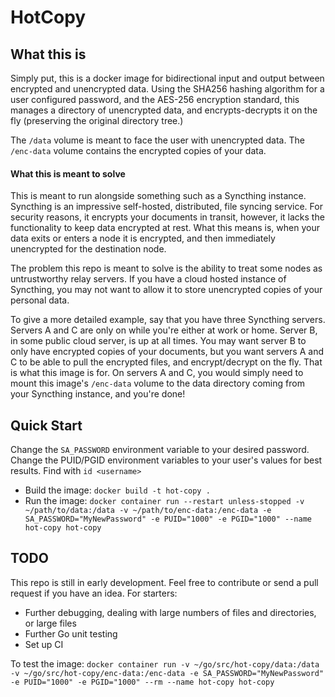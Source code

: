 # HotCopy

## What this is

Simply put, this is a docker image for bidirectional input and output between encrypted and unencrypted data. Using the SHA256 hashing algorithm for a user configured password, and the AES-256 encryption standard, this manages a directory of unencrypted data, and encrypts-decrypts it on the fly (preserving the original directory tree.)

The `/data` volume is meant to face the user with unencrypted data. The `/enc-data` volume contains the encrypted copies of your data.

#### What this is meant to solve

This is meant to run alongside something such as a Syncthing instance. Syncthing is an impressive self-hosted, distributed, file syncing service. For security reasons, it encrypts your documents in transit, however, it lacks the functionality to keep data encrypted at rest. What this means is, when your data exits or enters a node it is encrypted, and then immediately unencrypted for the destination node.

The problem this repo is meant to solve is the ability to treat some nodes as untrustworthy relay servers. If you have a cloud hosted instance of Syncthing, you may not want to allow it to store unencrypted copies of your personal data. 

To give a more detailed example, say that you have three Syncthing servers. Servers A and C are only on while you're either at work or home. Server B, in some public cloud server, is up at all times. You may want server B to only have encrypted copies of your documents, but you want servers A and C to be able to pull the encrypted files, and encrypt/decrypt on the fly. That is what this image is for. On servers A and C, you would simply need to mount this image's `/enc-data` volume to the data directory coming from your Syncthing instance, and you're done!

## Quick Start

Change the `SA_PASSWORD` environment variable to your desired password. Change the PUID/PGID environment variables to your user's values for best results. Find with `id <username>`

 - Build the image: `docker build -t hot-copy .`
 - Run the image: `docker container run --restart unless-stopped -v ~/path/to/data:/data -v ~/path/to/enc-data:/enc-data -e SA_PASSWORD="MyNewPassword" -e PUID="1000" -e PGID="1000" --name hot-copy hot-copy`

## TODO

This repo is still in early development. Feel free to contribute or send a pull request if you have an idea. For starters:

 - Further debugging, dealing with large numbers of files and directories, or large files
 - Further Go unit testing
 - Set up CI

 To test the image: `docker container run -v ~/go/src/hot-copy/data:/data -v ~/go/src/hot-copy/enc-data:/enc-data -e SA_PASSWORD="MyNewPassword" -e PUID="1000" -e PGID="1000" --rm --name hot-copy hot-copy`
